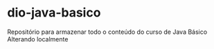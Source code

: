 # dio-java-basico
Repositório para armazenar todo o conteúdo do curso de Java Básico
Alterando localmente
